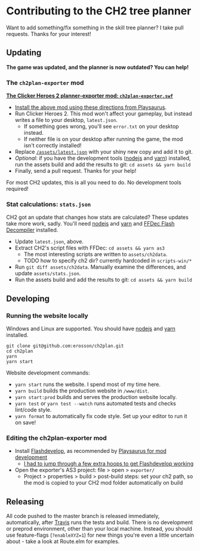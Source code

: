 # Contributing to the CH2 tree planner

Want to add something/fix something in the skill tree planner? I take pull requests. Thanks for your interest!

## Updating

**The game was updated, and the planner is now outdated? You can help!**

### The `ch2plan-exporter` mod

**[The Clicker Heroes 2 planner-exporter mod: `ch2plan-exporter.swf`](/exporter/bin/ch2plan-exporter.swf)**

- [Install the above mod using these directions from Playsaurus](https://www.clickerheroes2.com/installing_mods.php).
- Run Clicker Heroes 2. This mod won't affect your gameplay, but instead writes a file to your desktop, `latest.json`.
  - If something goes wrong, you'll see `error.txt` on your desktop instead.
  - If neither file is on your desktop after running the game, the mod isn't correctly installed!
- Replace [`/assets/latest.json`](/assets/latest.json) with your shiny new copy and add it to git.
- _Optional_: if you have the development tools ([nodejs](https://nodejs.org/en/download/) and [yarn](https://classic.yarnpkg.com/en/docs/install/)) installed, run the assets build and add the results to git: `cd assets && yarn build`
- Finally, send a pull request. Thanks for your help!

For most CH2 updates, this is all you need to do. No development tools required!

### Stat calculations: `stats.json`

CH2 got an update that changes how stats are calculated? These updates take more work, sadly. You'll need [nodejs](https://nodejs.org/en/download/) and [yarn](https://classic.yarnpkg.com/en/docs/install/) and [FFDec Flash Decompiler](https://github.com/jindrapetrik/jpexs-decompiler/releases) installed.

- Update `latest.json`, above.
- Extract CH2's script files with FFDec: `cd assets && yarn as3`
  - The most interesting scripts are written to `assets/ch2data`.
  - TODO how to specify ch2 dir? currently hardcoded in `scripts-win/*`
- Run `git diff assets/ch2data`. Manually examine the differences, and update `assets/stats.json`.
- Run the assets build and add the results to git: `cd assets && yarn build`

## Developing

### Running the website locally

Windows and Linux are supported. You should have [nodejs](https://nodejs.org/en/download/) and [yarn](https://classic.yarnpkg.com/en/docs/install/) installed.

    git clone git@github.com:erosson/ch2plan.git
    cd ch2plan
    yarn
    yarn start

Website development commands:

- `yarn start` runs the website. I spend most of my time here.
- `yarn build` builds the production website in `/www/dist`.
- `yarn start:prod` builds and serves the production website locally.
- `yarn test` or `yarn test --watch` runs automated tests and checks lint/code style.
- `yarn format` to automatically fix code style. Set up your editor to run it on save!

### Editing the ch2plan-exporter mod

- Install [Flashdevelop](https://www.flashdevelop.org/), as recommended by [Playsaurus for mod development](https://www.clickerheroes2.com/creating_mods.php)
  - [I had to jump through a few extra hoops to get Flashdevelop working](https://www.flashdevelop.org/community/viewtopic.php?p=55977)
- Open the exporter's AS3 project: file > open > `exporter/`
  - Project > properties > build > post-build steps: set your ch2 path, so the mod is copied to your CH2 mod folder automatically on build

## Releasing

All code pushed to the master branch is released immediately, automatically, after [Travis](https://travis-ci.org/erosson/ch2plan) runs the tests and build. There is no development or preprod environment, other than your local machine. Instead, you should use feature-flags (`?enableXYZ=1`) for new things you're even a little uncertain about - take a look at Route.elm for examples.

